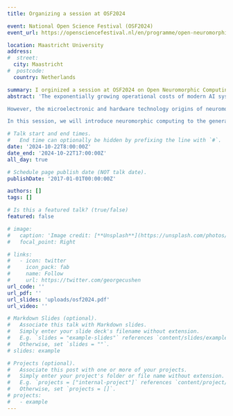 ```yaml
---
title: Organizing a session at OSF2024

event: National Open Science Festival (OSF2024)
event_url: https://opensciencefestival.nl/en/programme/open-neuromorphic-computing-for-a-democratic-future-of-sustainable-artificial-intelligence

location: Maastricht University
address:
#  street: 
  city: Maastricht
#  postcode: 
  country: Netherlands

summary: I orginized a session at OSF2024 on Open Neuromorphic Computing for a Democratic Future of Sustainable Artificial Intelligence.
abstract: 'The exponentially growing operational costs of modern AI systems are unsustainable in terms of energy and infrastructure requirements in the Netherlands. Neuromorphic computing with brain-inspired computing paradigms shows promise for extremely low-energy computing, thereby providing a greener and more sustainable AI solution.

However, the microelectronic and hardware technology origins of neuromorphic computing create obstacles between pursuing open science and protecting intellectual property. This not only limits the reproducibility and fair comparison within the field, but also decelerates the research advancements with limited access to state-of-the-art neuromorphic hardware. Recent international collaborations in neuromorphic computing have started to transform the field to open hardware, software, and benchmarking. For example, the NeuroBench initiative targets to develop open benchmarks for neuromorphic algorithms and hardware that can fairly compare different neuromorphic solutions with reproducible results. Moreover, the Open Neuromorphic Community promoting open-sourced neuromorphic software and hardware designs and implementations has gradually gained more and more traction.

In this session, we will introduce neuromorphic computing to the general public of the open science community and jointly discuss with the audiences the possible paths for advancing open neuromorphic initiatives. The session will start with an introduction to the history and advances of neuromorphic computing, starting from how to use digital and analog hardware to mimic biological neural computation, to cutting-edge compute-in-memory technologies, and brain-inspired learning algorithms. The introduction will provide the background to the follow-up panel discussion on the open neuromorphic initiatives. The panel discussion will invite top researchers from academia and industry to jointly discuss and interact with the audience about the future of open neuromorphic initiatives and how to create a more sustainable future in the wave of AI advancements.'

# Talk start and end times.
#   End time can optionally be hidden by prefixing the line with `#`.
date: '2024-10-22T8:00:00Z'
date_end: '2024-10-22T17:00:00Z'
all_day: true

# Schedule page publish date (NOT talk date).
publishDate: '2017-01-01T00:00:00Z'

authors: []
tags: []

# Is this a featured talk? (true/false)
featured: false

# image:
#   caption: 'Image credit: [**Unsplash**](https://unsplash.com/photos/bzdhc5b3Bxs)'
#   focal_point: Right

# links:
#   - icon: twitter
#     icon_pack: fab
#     name: Follow
#     url: https://twitter.com/georgecushen
url_code: ''
url_pdf: ''
url_slides: 'uploads/osf2024.pdf'
url_video: ''

# Markdown Slides (optional).
#   Associate this talk with Markdown slides.
#   Simply enter your slide deck's filename without extension.
#   E.g. `slides = "example-slides"` references `content/slides/example-slides.md`.
#   Otherwise, set `slides = ""`.
# slides: example

# Projects (optional).
#   Associate this post with one or more of your projects.
#   Simply enter your project's folder or file name without extension.
#   E.g. `projects = ["internal-project"]` references `content/project/deep-learning/index.md`.
#   Otherwise, set `projects = []`.
# projects:
#   - example
---
```


<!-- {{% callout note %}}
Click on the **Slides** button above to view the built-in slides feature.
{{% /callout %}}

Slides can be added in a few ways:

- **Create** slides using Wowchemy's [_Slides_](https://wowchemy.com/docs/managing-content/#create-slides) feature and link using `slides` parameter in the front matter of the talk file
- **Upload** an existing slide deck to `static/` and link using `url_slides` parameter in the front matter of the talk file
- **Embed** your slides (e.g. Google Slides) or presentation video on this page using [shortcodes](https://wowchemy.com/docs/writing-markdown-latex/).

Further event details, including [page elements](https://wowchemy.com/docs/writing-markdown-latex/) such as image galleries, can be added to the body of this page. -->
